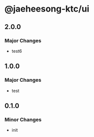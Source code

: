 # @jaeheesong-ktc/ui

## 2.0.0

### Major Changes

- test6

## 1.0.0

### Major Changes

- test

## 0.1.0

### Minor Changes

- init
